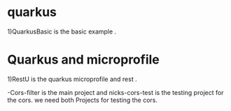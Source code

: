 # quarkus
1)QuarkusBasic is the basic example .

# Quarkus and microprofile 

1)RestU is the quarkus microprofile and rest .


-Cors-filter is the main project and nicks-cors-test  is the testing project for the cors. we need both Projects for testing the cors.  

